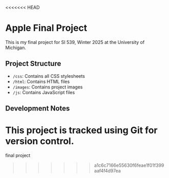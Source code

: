 <<<<<<< HEAD
# Apple Final Project

This is my final project for SI 539, Winter 2025 at the University of Michigan.

## Project Structure
- `/css`: Contains all CSS stylesheets
- `/html`: Contains HTML files
- `/images`: Contains project images
- `/js`: Contains JavaScript files

## Development Notes
This project is tracked using Git for version control.
=======
final project
>>>>>>> a1c6c7166e55630f6feae1f01f399aaf4f4d97ea
